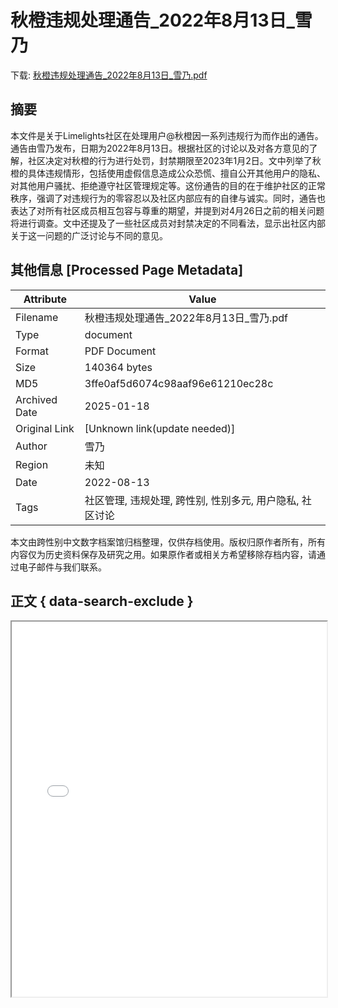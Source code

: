 # 秋橙违规处理通告_2022年8月13日_雪乃

<!-- tcd_download_link -->
下载: <a href="秋橙违规处理通告_2022年8月13日_雪乃.pdf" download>秋橙违规处理通告_2022年8月13日_雪乃.pdf</a>
<!-- tcd_download_link_end -->

## 摘要

<!-- tcd_abstract -->
本文件是关于Limelights社区在处理用户@秋橙因一系列违规行为而作出的通告。通告由雪乃发布，日期为2022年8月13日。根据社区的讨论以及对各方意见的了解，社区决定对秋橙的行为进行处罚，封禁期限至2023年1月2日。文中列举了秋橙的具体违规情形，包括使用虚假信息造成公众恐慌、擅自公开其他用户的隐私、对其他用户骚扰、拒绝遵守社区管理规定等。这份通告的目的在于维护社区的正常秩序，强调了对违规行为的零容忍以及社区内部应有的自律与诚实。同时，通告也表达了对所有社区成员相互包容与尊重的期望，并提到对4月26日之前的相关问题将进行调查。文中还提及了一些社区成员对封禁决定的不同看法，显示出社区内部关于这一问题的广泛讨论与不同的意见。

<!-- tcd_abstract_end -->

## 其他信息 [Processed Page Metadata]

| Attribute       | Value                                  |
|-----------------|----------------------------------------|
| Filename        | 秋橙违规处理通告_2022年8月13日_雪乃.pdf                             |
| Type            | document                                 |
| Format          | PDF Document                               |
| Size            | 140364 bytes                           |
| MD5             | 3ffe0af5d6074c98aaf96e61210ec28c                                  |
| Archived Date   | 2025-01-18                             |
| Original Link   | [Unknown link(update needed)]                         |
| Author          | 雪乃                               |
| Region          | 未知                               |
| Date            | 2022-08-13                                 |
| Tags            | 社区管理, 违规处理, 跨性别, 性别多元, 用户隐私, 社区讨论                                 |

本文由跨性别中文数字档案馆归档整理，仅供存档使用。版权归原作者所有，所有内容仅为历史资料保存及研究之用。如果原作者或相关方希望移除存档内容，请通过电子邮件与我们联系。

## 正文 { data-search-exclude }

<!-- tcd_main_text -->
<iframe src="../秋橙违规处理通告_2022年8月13日_雪乃.pdf" width="100%" height="600px">
    <p>无法显示PDF，请下载查看。</p>
</iframe>
<!-- tcd_main_text_end -->

